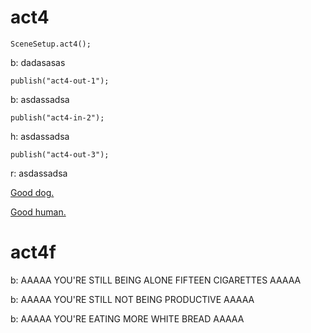 # act4

`SceneSetup.act4();`

b: dadasasas

`publish("act4-out-1");`

b: asdassadsa

`publish("act4-in-2");`

h: asdassadsa

`publish("act4-out-3");`

r: asdassadsa

[Good dog.](#act4f)

[Good human.](#act4f)


# act4f

b: AAAAA YOU'RE STILL BEING ALONE FIFTEEN CIGARETTES AAAAA

b: AAAAA YOU'RE STILL NOT BEING PRODUCTIVE AAAAA

b: AAAAA YOU'RE EATING MORE WHITE BREAD AAAAA